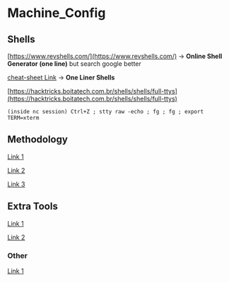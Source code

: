 # Machine_Config

## Shells

[https://www.revshells.com/](https://www.revshells.com/) → **Online Shell Generator (one line)** but search google better

[cheat-sheet Link](https://pentestmonkey.net/cheat-sheet/shells/reverse-shell-cheat-sheet) → **One Liner Shells**

[https://hacktricks.boitatech.com.br/shells/shells/full-ttys](https://hacktricks.boitatech.com.br/shells/shells/full-ttys)

```(inside nc session) Ctrl+Z ; stty raw -echo ; fg ; fg ; export TERM=xterm```

## Methodology


[Link 1](https://pentestmonkey.net/cheat-sheet/shells/reverse-shell-cheat-sheet)

[Link 2](https://pentestmonkey.net/cheat-sheet/shells/reverse-shell-cheat-sheet)

[Link 3](https://pentestmonkey.net/cheat-sheet/shells/reverse-shell-cheat-sheet)

## Extra Tools


[Link 1](https://pentestmonkey.net/cheat-sheet/shells/reverse-shell-cheat-sheet)

[Link 2](https://pentestmonkey.net/cheat-sheet/shells/reverse-shell-cheat-sheet)


### Other


[Link 1](https://pentestmonkey.net/cheat-sheet/shells/reverse-shell-cheat-sheet)
